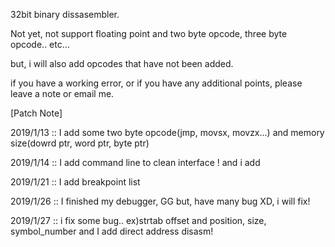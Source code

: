 

32bit binary dissasembler. 

Not yet, not support floating point and two byte opcode, three byte opcode.. etc... 

but, i will also add opcodes that have not been added. 

if you have a working error, or if you have any additional points, please leave a note or email me. 



[Patch Note]

2019/1/13 :: I add some two byte opcode(jmp, movsx, movzx...) and memory size(dowrd ptr, word ptr, byte ptr) 

2019/1/14 :: I add command line to clean interface ! and i add <line number>

2019/1/21 :: I add breakpoint list 

2019/1/26 :: I finished my debugger, GG but, have many bug XD, i will fix!

2019/1/27 :: i fix some bug.. ex)strtab offset and position, size, symbol_number and I add direct address disasm! 
